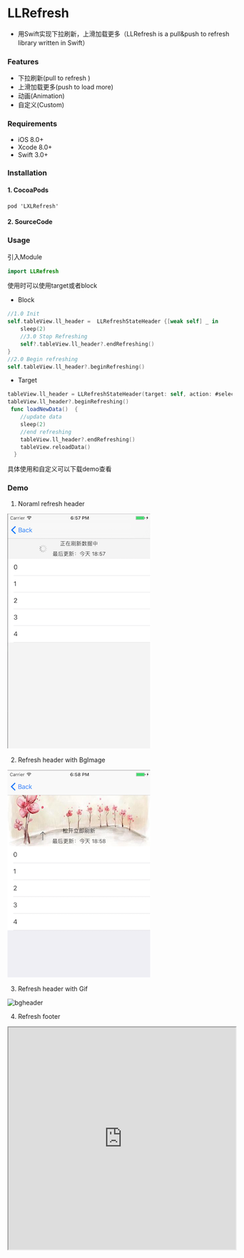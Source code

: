 # LLRefresh

* 用Swift实现下拉刷新，上滑加载更多（LLRefresh is a pull&push to refresh library written in Swift）



### Features

- 下拉刷新(pull to refresh )
- 上滑加载更多(push to load more)
- 动画(Animation)
- 自定义(Custom)

### Requirements

- iOS 8.0+ 
- Xcode 8.0+
- Swift 3.0+

### Installation

#### 1. CocoaPods

```
pod 'LXLRefresh'
```

#### 2. SourceCode



### Usage
引入Module
```swift
import LLRefresh
```

使用时可以使用target或者block

- Block
```swift
//1.0 Init
self.tableView.ll_header =  LLRefreshStateHeader {[weak self] _ in
    sleep(2)
    //3.0 Stop Refreshing
    self?.tableView.ll_header?.endRefreshing()
}
//2.0 Begin refreshing
self.tableView.ll_header?.beginRefreshing()
```
- Target
```swift
tableView.ll_header = LLRefreshStateHeader(target: self, action: #selector(loadNewData))
tableView.ll_header?.beginRefreshing()
 func loadNewData()  {
    //update data
    sleep(2)
    //end refreshing
    tableView.ll_header?.endRefreshing()
    tableView.reloadData()
  }
```

具体使用和自定义可以下载demo查看

### Demo


1. Noraml refresh header

![normal](https://github.com/Lves/LLRefresh/blob/master/Docs/123.png)

2. Refresh header with BgImage

![bgheader](https://github.com/Lves/LLRefresh/blob/master/Docs/234.png)

3. Refresh header with Gif

![bgheader](https://github.com/Lves/LLRefresh/blob/master/Docs/QQLLRefresh_gif.gif)

4. Refresh footer

<iframe height=498 width=510 src="https://github.com/Lves/LLRefresh/blob/master/Docs/footer_movie.mp4">


